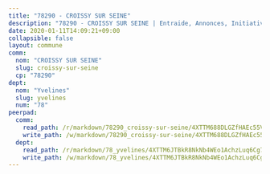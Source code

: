 ```yaml
---
title: "78290 - CROISSY SUR SEINE"
description: "78290 - CROISSY SUR SEINE | Entraide, Annonces, Initiatives"
date: 2020-01-11T14:09:21+09:00
collapsible: false
layout: commune
comm:
  nom: "CROISSY SUR SEINE"
  slug: croissy-sur-seine
  cp: "78290"
dept:
  nom: "Yvelines"
  slug: yvelines
  num: "78"
peerpad:
  comm:
    read_path: /r/markdown/78290_croissy-sur-seine/4XTTM688DLGZfHAEc55VQ27kxKMQGSTshMw9gfCPog4FHbT2E
    write_path: /w/markdown/78290_croissy-sur-seine/4XTTM688DLGZfHAEc55VQ27kxKMQGSTshMw9gfCPog4FHbT2E-K3TgTugGBZkMruZqjjUiNc1Nd6iHeTMv3LPx6xwvqSFj5k3aKcHy1jN99emqNnQKk2ReDhLiavfj2rBQgHRwy6rS2LcnKMPPMeJrrL9jWnWBMBM2QXhjM7DS8v3iBzLB4Z35s7Gr
  dept:
    read_path: /r/markdown/78_yvelines/4XTTM6JTBkR8NkNb4WEo1AchzLuq6Cg73ydg7w9pErcQZA13p
    write_path: /w/markdown/78_yvelines/4XTTM6JTBkR8NkNb4WEo1AchzLuq6Cg73ydg7w9pErcQZA13p-K3TgUBFRQCPZwoWqJkunXeSjdgbtU3xzUSsui8DBc3rCTw6mbo4gNvfQRdE99JD3AnVW7fzseq687LKfGWCfAPajih5ByiZ3SpFz1r449oWaDnM5BHKZTbYtf6pEhRvzWbcazhrS
---
```


